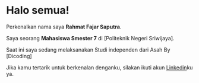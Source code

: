 # Halo semua! 

Perkenalkan nama saya **Rahmat Fajar Saputra**.<br>

Saya seorang **Mahasiswa Smester 7** di [Politeknik Negeri Sriwijaya].<br>

Saat ini saya sedang melaksanakan Studi independen dari Asah By [Dicoding]

Jika kamu tertarik untuk berkenalan denganku, silakan ikuti akun [Linkedin](https://www.linkedin.com/in/rahmat-fajar-saputra/)ku ya.

